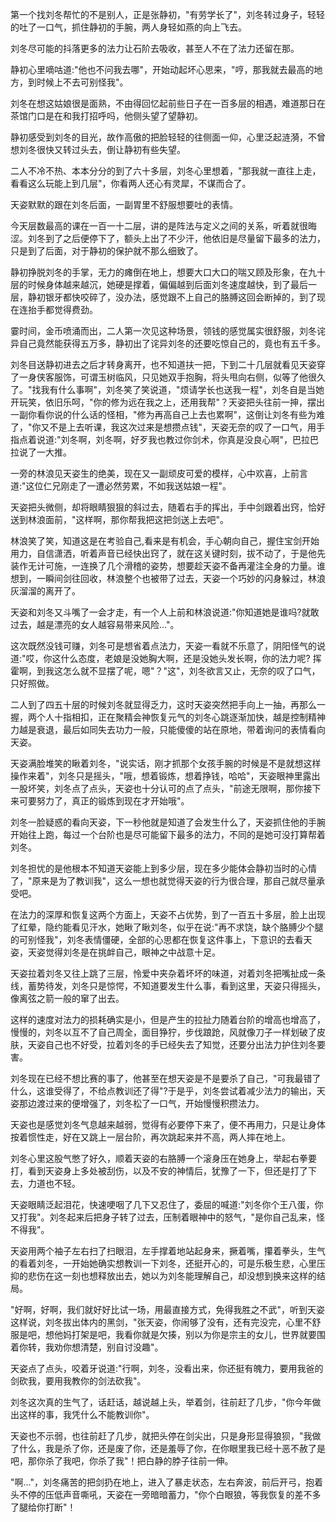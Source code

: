 第一个找刘冬帮忙的不是别人，正是张静初，"有劳学长了"，刘冬转过身子，轻轻的吐了一口气，抓住静初的手腕，两人身轻如燕的向上飞去。

刘冬尽可能的抖落更多的法力让石阶去吸收，甚至人不在了法力还留在那。

静初心里嘀咕道:"他也不问我去哪"，开始动起坏心思来，"哼，那我就去最高的地方，到时候上不去可别怪我"。

刘冬在想这姑娘很是面熟，不由得回忆起前些日子在一百多层的相遇，难道那日在茶馆门口是在和我打招呼吗，他侧头望了望静初。

静初感受到刘冬的目光，故作高傲的把脸轻轻的往侧面一仰，心里泛起涟漪，不曾想刘冬很快又转过头去，倒让静初有些失望。

二人不冷不热、本本分分的到了六十多层，刘冬心里想着，"那我就一直往上走，看看这么玩能上到几层"，你看两人还心有灵犀，不谋而合了。

天姿默默的跟在刘冬后面，一副胃里不舒服想要吐的表情。

今天层数最高的课在一百一十二层，讲的是阵法与定义之间的关系，听着就很晦涩。刘冬到了之后便停下了，额头上出了不少汗，他依旧是尽量留下最多的法力，只是到了后面，对于静初的保护就不那么细致了。

静初挣脱刘冬的手掌，无力的瘫倒在地上，想要大口大口的喘又顾及形象，在九十层的时候身体越来越沉，她硬是撑着，偏偏越到后面刘冬速度越快，到了最后一层，静初银牙都快咬碎了，没办法，感觉跟不上自己的胳膊这回会断掉的，到了现在连抬手都觉得费劲。

霎时间，金币喷涌而出，二人第一次见这种场景，领钱的感觉属实很舒服，刘冬诧异自己竟然能获得五万多，静初出了诧异刘冬的还要吃惊自己的，竟也有五千多。

刘冬目送静初进去之后才转身离开，也不知道扶一把，下到二十几层就看见天姿穿了一身侠客服饰，可谓玉树临风，只见她双手抱胸，将头甩向右侧，似等了他很久了。"找我有什么事啊"，刘冬笑了笑说道，"烦请学长也送我一程"，刘冬自是当她开玩笑，依旧乐呵，"你的修为远在我之上，还用我帮"？天姿把头往前一抻，摆出一副你看你说的什么话的怪相，"修为再高自己上去也累啊"，这倒让刘冬有些为难了，"你又不是上去听课，我这次过来是想攒点钱"，天姿无奈的叹了一口气，用手指点着说道:"刘冬啊，刘冬啊，好歹我也教过你剑术，你真是没良心啊"，巴拉巴拉说了一大推。

一旁的林浪见天姿生的绝美，现在又一副顽皮可爱的模样，心中欢喜，上前言道:"这位仁兄刚走了一遭必然劳累，不如我送姑娘一程"。

天姿把头微侧，却将眼睛狠狠的斜过去，随着右手的挥出，手中剑跟着出窍，恰好送到林浪面前，"这样啊，那你帮我把这把剑送上去吧"。

林浪笑了笑，知道这是在考验自己,看来是有机会，手心朝向自己，握住宝剑开始用力，自信潇洒，听着声音已经快出窍了，就在这关键时刻，拔不动了，于是他先装作无计可施，一连换了几个滑稽的姿势，想要趁天姿不备再灌注全身的力量。谁想到，一瞬间剑往回收，林浪整个也被带了过去，天姿一个巧妙的闪身躲过，林浪灰溜溜的离开了。

天姿和刘冬又斗嘴了一会才走，有一个人上前和林浪说道:"你知道她是谁吗?就敢过去，越是漂亮的女人越容易带来风险..."。

这次既然没钱可赚，刘冬可是想省着点法力，天姿一看就不乐意了，阴阳怪气的说道:"哎，你这什么态度，老娘是没她胸大啊，还是没她头发长啊，你的法力呢? 挥霍啊，到我这怎么就不显摆了呢，嗯"？"这"，刘冬欲言又止，无奈的叹了口气，只好照做。

二人到了四五十层的时候刘冬就显得乏力，这时天姿突然把手向上一抽，再那么一握，两个人十指相扣，正在聚精会神恢复元气的刘冬心跳逐渐加快，越是控制精神力越是衰退，最后如同失去功力一般，只能傻傻的站在原地，带着询问的表情看向天姿。

天姿满脸堆笑的瞅着刘冬，"说实话，刚才抓那个女孩手腕的时候是不是就想这样操作来着"，刘冬只是摇头，"哦，想着锻炼，想着挣钱，哈哈"，天姿眼神里露出一股坏笑，刘冬点了点头，天姿也十分认可的点了点头，"前途无限啊，那你接下来可要努力了，真正的锻炼到现在才开始哦"。

刘冬一脸疑惑的看向天姿，下一秒他就是知道了会发生什么了，天姿抓住他的手腕开始往上跑，每过一个台阶也是尽可能留下最多的法力，不同的是她可没打算帮着刘冬。

刘冬担忧的是他根本不知道天姿能上到多少层，现在多少能体会静初当时的心情了，"原来是为了教训我"，这么一想也就觉得天姿的行为很合理，那自己就尽量承受吧。

在法力的深厚和恢复这两个方面上，天姿不占优势，到了一百五十多层，脸上出现了红晕，隐约能看见汗水，她瞅了瞅刘冬，似乎在说:"再不求饶，缺个胳膊少个腿的可别怪我"，刘冬表情僵硬，全部的心思都在恢复这件事上，下意识的去看天姿，天姿觉得刘冬是在挑衅自己，眼神之中战意十足。

天姿拉着刘冬又往上跳了三层，怜爱中夹杂着坏坏的味道，对着刘冬把嘴扯成一条线，蓄势待发，刘冬只是惊愕，不知道要发生什么事，看到这里，天姿只得摇头，像离弦之箭一般的窜了出去。

这样的速度对法力的损耗确实是小，但是产生的拉扯力随着台阶的增高也增高了，慢慢的，刘冬以互不了自己周全，面目狰狞，步伐踉跄，风就像刀子一样划破了皮肤，天姿自己也不好受，拉着刘冬的手已经失去了知觉，还要分出法力护住刘冬要害。

刘冬现在已经不想比赛的事了，他甚至在想天姿是不是要杀了自己，"可我最错了什么，这谁受得了，不给点教训还了得"?于是乎，刘冬尝试着减少法力的输出，天姿那边渡过来的便增强了，刘冬松了一口气，开始慢慢积攒法力。

天姿也是感觉刘冬气息越来越弱，觉得有必要停下来了，便不再用力，只是让身体按着惯性走，好在又跳上一层台阶，再次跳起来并不高，两人摔在地上。

刘冬心里这股气憋了好久，顺着天姿的右胳膊一个滚身压在她身上，举起右拳要打，看到天姿身上多处被刮伤，以及不安的神情后，犹豫了一下，但还是打了下去，力道也不轻。

天姿眼睛泛起泪花，快速哽咽了几下又忍住了，委屈的喊道:"刘冬你个王八蛋，你又打我"。刘冬起来后把身子转了过去，压制着眼神中的怒气，"是你自己乱来，怪不得我"。

天姿用两个袖子左右扫了扫眼泪，左手撑着地站起身来，撅着嘴，攥着拳头，生气的看着刘冬，一开始她确实想教训一下刘冬，还挺开心的，可是乐极生悲，心里压抑的悲伤在这一刻也想释放出去，她以为刘冬能理解自己，却没想到换来这样的结局。

"好啊，好啊，我们就好好比试一场，用最直接方式，免得我胜之不武"，听到天姿这样说，刘冬拔出体内的黑剑，"张天姿，你闹够了没有，还有完没完，心里不舒服是吧，想他妈打架是吧，我看你就是欠揍，别以为你是宗主的女儿，世界就要围着你转，我劝你想清楚，别自讨没趣"。

天姿点了点头，咬着牙说道:"行啊，刘冬，没看出来，你还挺有魄力，要用我爸的剑砍我，要用我教你的剑法砍我"。

刘冬这次真的生气了，话赶话，越说越上头，举着剑，往前赶了几步，"你今年做出这样的事，我凭什么不能教训你"。

天姿也不示弱，也往前赶了几步，就把头停在剑尖出，只是身形显得狼狈，"我做了什么，我是杀了你，还是废了你，还是羞辱了你，在你眼里我已经十恶不赦了是吧，那你杀了我吧，你杀了我"！把白静的脖子往前一伸。

"啊..."，刘冬痛苦的把剑扔在地上，进入了暴走状态，左右奔波，前后开弓，抱着头不停的压低声音嘶吼，天姿在一旁暗暗蓄力，"你个白眼狼，等我恢复的差不多了腿给你打断"！

